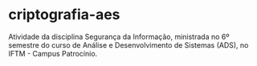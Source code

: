# criptografia-aes
Atividade da disciplina Segurança da Informação, ministrada no 6º semestre do curso de Análise e Desenvolvimento de Sistemas (ADS), no IFTM - Campus Patrocínio.
